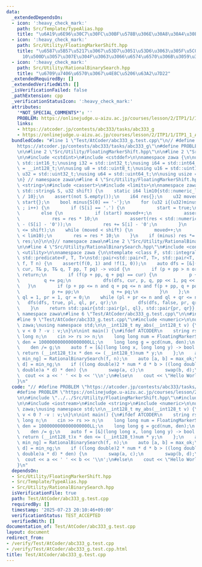```yaml
---
data:
  _extendedDependsOn:
  - icon: ':heavy_check_mark:'
    path: Src/Template/TypeAlias.hpp
    title: "\u6A19\u6E96\u30C7\u30FC\u30BF\u578B\u306E\u30A8\u30A4\u30EA\u30A2\u30B9"
  - icon: ':heavy_check_mark:'
    path: Src/Utility/FloatingMarkerShift.hpp
    title: "\u6587\u5B57\u5217\u3067\u53D7\u3051\u53D6\u3063\u305F\u5C0F\u6570\u3092\
      10\u500D\u3057\u307E\u304F\u3063\u3066\u6574\u6570\u306B\u3059\u308B\u3084\u3064"
  - icon: ':heavy_check_mark:'
    path: Src/Utility/RationalBinarySearch.hpp
    title: "\u6709\u7406\u6570\u3067\u4E8C\u5206\u63A2\u7D22"
  _extendedRequiredBy: []
  _extendedVerifiedWith: []
  _isVerificationFailed: false
  _pathExtension: cpp
  _verificationStatusIcon: ':heavy_check_mark:'
  attributes:
    '*NOT_SPECIAL_COMMENTS*': ''
    PROBLEM: https://onlinejudge.u-aizu.ac.jp/courses/lesson/2/ITP1/1/ITP1_1_A
    links:
    - https://atcoder.jp/contests/abc333/tasks/abc333_g
    - https://onlinejudge.u-aizu.ac.jp/courses/lesson/2/ITP1/1/ITP1_1_A
  bundledCode: "#line 1 \"Test/AtCoder/abc333_g.test.cpp\"\n// #define PROBLEM \"\
    https://atcoder.jp/contests/abc333/tasks/abc333_g\"\n#define PROBLEM \"https://onlinejudge.u-aizu.ac.jp/courses/lesson/2/ITP1/1/ITP1_1_A\"\
    \n\n#line 2 \"Src/Utility/FloatingMarkerShift.hpp\"\n\n#line 2 \"Src/Template/TypeAlias.hpp\"\
    \n\n#include <cstdint>\n#include <cstddef>\n\nnamespace zawa {\n\nusing i16 =\
    \ std::int16_t;\nusing i32 = std::int32_t;\nusing i64 = std::int64_t;\nusing i128\
    \ = __int128_t;\n\nusing u8 = std::uint8_t;\nusing u16 = std::uint16_t;\nusing\
    \ u32 = std::uint32_t;\nusing u64 = std::uint64_t;\n\nusing usize = std::size_t;\n\
    \n} // namespace zawa\n#line 4 \"Src/Utility/FloatingMarkerShift.hpp\"\n\n#include\
    \ <string>\n#include <cassert>\n#include <limits>\n\nnamespace zawa {\n\ni64 FloatingMarkerShift(const\
    \ std::string& S, u32 shift) {\n    static i64 lim10{std::numeric_limits<i64>::max()\
    \ / 10};\n    assert(not S.empty());\n    i64 res{};\n    u32 moved{};\n    bool\
    \ start{};\n    bool minus{S[0] == '-'};\n    for (u32 i{(u32)minus} ; i < S.size()\
    \ ; i++) {\n        if (S[i] == '.') {\n            start = true;\n        }\n\
    \        else {\n            if (start) moved++;\n            assert(res < lim10);\n\
    \            res = res * 10;\n            assert(res < std::numeric_limits<i64>::max()\
    \ - (S[i] - '0'));\n            res += S[i] - '0';\n        }\n    }\n    assert(moved\
    \ <= shift);\n    while (moved < shift) {\n        moved++;\n        assert(res\
    \ < lim10);\n        res = res * 10;\n    }\n    if (minus) res *= -1;\n    return\
    \ res;\n}\n\n}// namespace zawa\n#line 2 \"Src/Utility/RationalBinarySearch.hpp\"\
    \n\n#line 4 \"Src/Utility/RationalBinarySearch.hpp\"\n#include <concepts>\n#include\
    \ <utility>\n\nnamespace zawa {\n\ntemplate <class F, std::integral T>\nrequires\
    \ std::predicate<F, T, T>\nstd::pair<std::pair<T, T>, std::pair<T, T>> RationalBinarySearch(F\
    \ f, T n) {\n    assert(f(0, 1) and !f(1, 0));\n    auto dfs = [&](auto dfs, bool\
    \ cur, T& p, T& q, T pp, T pq) -> void {\n        if (p + pp > n or q + pq > n)\
    \ return;\n        if (f(p + pp, q + pq) == cur) {\n            p += pp;\n   \
    \         q += pq;\n            dfs(dfs, cur, p, q, pp << 1, pq << 1);\n     \
    \   }\n        if (p + pp <= n and q + pq <= n and f(p + pp, q + pq) == cur) {\n\
    \            p += pp;\n            q += pq;\n        }\n    };\n    T pl = 0,\
    \ ql = 1, pr = 1, qr = 0;\n    while (pl + pr <= n and ql + qr <= n) {\n     \
    \   dfs(dfs, true, pl, ql, pr, qr);\n        dfs(dfs, false, pr, qr, pl, ql);\n\
    \    }\n    return std::pair{std::pair{pl, ql}, std::pair{pr, qr}};\n}\n\n} //\
    \ namespace zawa\n#line 6 \"Test/AtCoder/abc333_g.test.cpp\"\n\n#include <iostream>\n\
    #line 9 \"Test/AtCoder/abc333_g.test.cpp\"\n#include <numeric>\n\nusing namespace\
    \ zawa;\nusing namespace std;\n\n__int128_t my_abs(__int128_t v) {\n    return\
    \ v < 0 ? -v : v;\n}\n\nint main() {\n#ifdef ATCODER\n    string rs;\n    long\
    \ long n;\n    cin >> rs >> n;\n    long long num = FloatingMarkerShift(rs, 18),\
    \ den = 1000000000000000000LL;\n    long long g = gcd(num, den);\n    num /= g;\n\
    \    den /= g;\n    auto f = [&](long long x, long long y) -> bool {\n       \
    \ return (__int128_t)x * den <= (__int128_t)num * y;\n    };\n    auto [max_ok,\
    \ min_ng] = RationalBinarySearch(f, n);\n    auto [a, b] = max_ok;\n    auto [c,\
    \ d] = min_ng;\n    if ((long double)2 * num * d * b > ((long double)c * b + (long\
    \ double)a * d) * den) {\n        swap(a, c);\n        swap(b, d);\n    }\n  \
    \  cout << a << ' ' << b << '\\n';\n#else\n    cout << \"Hello World\\n\";\n#endif\n\
    }\n"
  code: "// #define PROBLEM \"https://atcoder.jp/contests/abc333/tasks/abc333_g\"\n\
    #define PROBLEM \"https://onlinejudge.u-aizu.ac.jp/courses/lesson/2/ITP1/1/ITP1_1_A\"\
    \n\n#include \"../../Src/Utility/FloatingMarkerShift.hpp\"\n#include \"../../Src/Utility/RationalBinarySearch.hpp\"\
    \n\n#include <iostream>\n#include <string>\n#include <numeric>\n\nusing namespace\
    \ zawa;\nusing namespace std;\n\n__int128_t my_abs(__int128_t v) {\n    return\
    \ v < 0 ? -v : v;\n}\n\nint main() {\n#ifdef ATCODER\n    string rs;\n    long\
    \ long n;\n    cin >> rs >> n;\n    long long num = FloatingMarkerShift(rs, 18),\
    \ den = 1000000000000000000LL;\n    long long g = gcd(num, den);\n    num /= g;\n\
    \    den /= g;\n    auto f = [&](long long x, long long y) -> bool {\n       \
    \ return (__int128_t)x * den <= (__int128_t)num * y;\n    };\n    auto [max_ok,\
    \ min_ng] = RationalBinarySearch(f, n);\n    auto [a, b] = max_ok;\n    auto [c,\
    \ d] = min_ng;\n    if ((long double)2 * num * d * b > ((long double)c * b + (long\
    \ double)a * d) * den) {\n        swap(a, c);\n        swap(b, d);\n    }\n  \
    \  cout << a << ' ' << b << '\\n';\n#else\n    cout << \"Hello World\\n\";\n#endif\n\
    }\n"
  dependsOn:
  - Src/Utility/FloatingMarkerShift.hpp
  - Src/Template/TypeAlias.hpp
  - Src/Utility/RationalBinarySearch.hpp
  isVerificationFile: true
  path: Test/AtCoder/abc333_g.test.cpp
  requiredBy: []
  timestamp: '2025-07-23 20:10:46+09:00'
  verificationStatus: TEST_ACCEPTED
  verifiedWith: []
documentation_of: Test/AtCoder/abc333_g.test.cpp
layout: document
redirect_from:
- /verify/Test/AtCoder/abc333_g.test.cpp
- /verify/Test/AtCoder/abc333_g.test.cpp.html
title: Test/AtCoder/abc333_g.test.cpp
---
```

